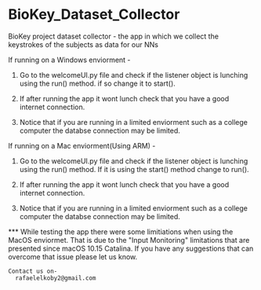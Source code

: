 # BioKey_Dataset_Collector
BioKey project dataset collector - the app in which we collect the keystrokes of the subjects as data for our NNs

If running on a Windows enviorment - 

1. Go to the welcomeUI.py file and check if the listener object is lunching
   using the run() method. if so change it to start().
   
2. If after running the app it wont lunch check that you have a good internet
   connection.
   
3. Notice that if you are  running in a limited enviorment such as a college computer the databse 
   connection may be limited.

If running on a Mac enviorment(Using ARM) - 

1. Go to the welcomeUI.py file and check if the listener object is lunching
   using the run() method. If it is using the start() method change to run().
   
2. If after running the app it wont lunch check that you have a good internet
   connection.
   
3. Notice that if you are  running in a limited enviorment such as a college computer the databse 
   connection may be limited.

*** While testing the app there were some limitiations when using the MacOS enviormet. That is due to
    the "Input Monitoring" limitations that are presented since macOS 10.15 Catalina.
    If you have any suggestions that can overcome that issue please let us know.
    
    Contact us on- 
      rafaelelkoby2@gmail.com

